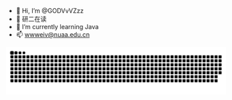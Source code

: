 - 👋 Hi, I’m @GODVvVZzz
- 👀 研二在读
- 🌱 I’m currently learning Java
- 📫 wwweiv@nuaa.edu.cn

![snake](github-contribution-grid-snake.svg)

<!---
GODVvVZzz/GODVvVZzz is a ✨ special ✨ repository because its `README.md` (this file) appears on your GitHub profile.
You can click the Preview link to take a look at your changes.
--->
